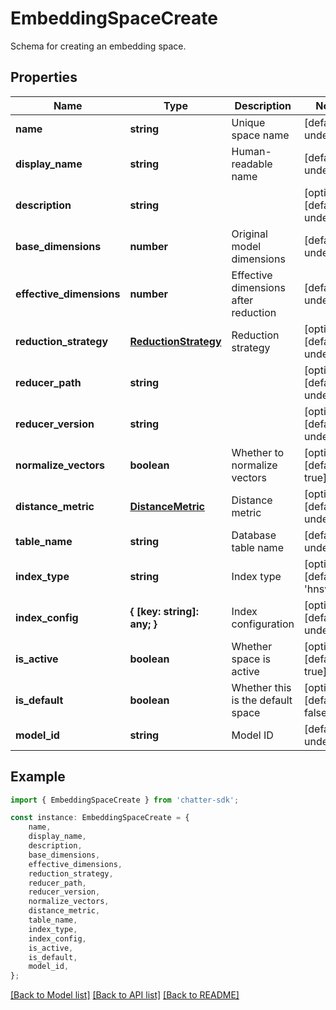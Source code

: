 # EmbeddingSpaceCreate

Schema for creating an embedding space.

## Properties

Name | Type | Description | Notes
------------ | ------------- | ------------- | -------------
**name** | **string** | Unique space name | [default to undefined]
**display_name** | **string** | Human-readable name | [default to undefined]
**description** | **string** |  | [optional] [default to undefined]
**base_dimensions** | **number** | Original model dimensions | [default to undefined]
**effective_dimensions** | **number** | Effective dimensions after reduction | [default to undefined]
**reduction_strategy** | [**ReductionStrategy**](ReductionStrategy.md) | Reduction strategy | [optional] [default to undefined]
**reducer_path** | **string** |  | [optional] [default to undefined]
**reducer_version** | **string** |  | [optional] [default to undefined]
**normalize_vectors** | **boolean** | Whether to normalize vectors | [optional] [default to true]
**distance_metric** | [**DistanceMetric**](DistanceMetric.md) | Distance metric | [optional] [default to undefined]
**table_name** | **string** | Database table name | [default to undefined]
**index_type** | **string** | Index type | [optional] [default to 'hnsw']
**index_config** | **{ [key: string]: any; }** | Index configuration | [optional] [default to undefined]
**is_active** | **boolean** | Whether space is active | [optional] [default to true]
**is_default** | **boolean** | Whether this is the default space | [optional] [default to false]
**model_id** | **string** | Model ID | [default to undefined]

## Example

```typescript
import { EmbeddingSpaceCreate } from 'chatter-sdk';

const instance: EmbeddingSpaceCreate = {
    name,
    display_name,
    description,
    base_dimensions,
    effective_dimensions,
    reduction_strategy,
    reducer_path,
    reducer_version,
    normalize_vectors,
    distance_metric,
    table_name,
    index_type,
    index_config,
    is_active,
    is_default,
    model_id,
};
```

[[Back to Model list]](../README.md#documentation-for-models) [[Back to API list]](../README.md#documentation-for-api-endpoints) [[Back to README]](../README.md)
